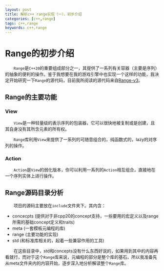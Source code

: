 ```yaml
---
layout: post
title: 解析c++ range实现（一），初步介绍
categories: [c++,range]
tags: c++,range
keywords: c++,range
---
```

# Range的初步介绍
&emsp;&emsp;`Range`是`C++20`的重要组成部分之一，其提供了一系列有关容器（主要是序列）的抽象的便利的操作。鉴于我想要在我的游戏引擎中也实现一个这样的功能，我决定开始研究一下`Range`的源代码，目前我所阅读的源代码来自[Range-v3](https://github.com/ericniebler/range-v3)。

## Range的主要功能

### View
&emsp;&emsp;`View`是一种轻量级的表示序列的包装器，它可以很快地被复制或是创建，且其自身没有其所含元素的所有权。

&emsp;&emsp;`Range`库利用`View`来提供了一系列的可随意组合的，纯函数式的，lazy的对序列的操作。

### Action
&emsp;&emsp;`Action`是`View`的弱化版本，你可以利用一系列的`Action`相互组合，直接地在一个序列实体上进行操作。

## Range源码目录分析

&emsp;&emsp;项目的源码主要放在`include`文件夹下。其内含：

* concecpts (提供对于非cpp20的concept支持，一些要用的宏定义以及range所需的基础concept定义和traits)
* meta (一套模板元编程的库)
* range (主要功能的实现)
* std (和标准库相关的，起着一些兼容作用的工具) 

&emsp;&emsp;在这些目录中，std和concepts没有什么东西好说的，如果用到其中的内容再看就行，而对于这个`Range`库来说，元编程的部分是整个库的基石，所以我准备先从meta文件夹内的内容开始，逐步深入地分析解读整个`Range`库。